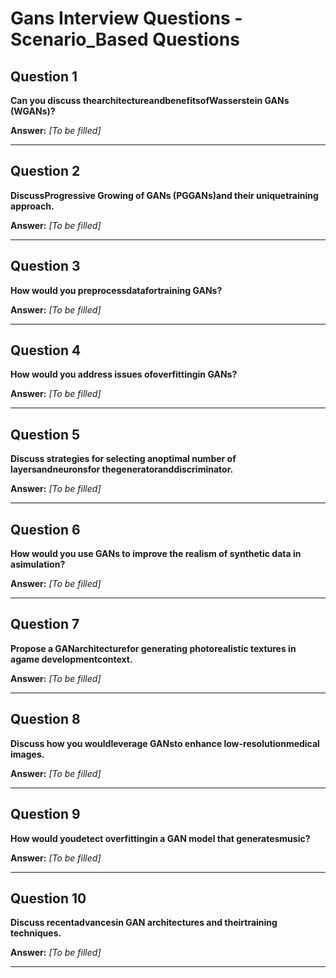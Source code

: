 # Gans Interview Questions - Scenario_Based Questions

## Question 1

**Can you discuss thearchitectureandbenefitsofWasserstein GANs (WGANs)?**

**Answer:** _[To be filled]_

---

## Question 2

**DiscussProgressive Growing of GANs (PGGANs)and their uniquetraining approach.**

**Answer:** _[To be filled]_

---

## Question 3

**How would you preprocessdatafortraining GANs?**

**Answer:** _[To be filled]_

---

## Question 4

**How would you address issues ofoverfittingin GANs?**

**Answer:** _[To be filled]_

---

## Question 5

**Discuss strategies for selecting anoptimal number of layersandneuronsfor thegeneratoranddiscriminator.**

**Answer:** _[To be filled]_

---

## Question 6

**How would you use GANs to improve the realism of synthetic data in asimulation?**

**Answer:** _[To be filled]_

---

## Question 7

**Propose a GANarchitecturefor generating photorealistic textures in agame developmentcontext.**

**Answer:** _[To be filled]_

---

## Question 8

**Discuss how you wouldleverage GANsto enhance low-resolutionmedical images.**

**Answer:** _[To be filled]_

---

## Question 9

**How would youdetect overfittingin a GAN model that generatesmusic?**

**Answer:** _[To be filled]_

---

## Question 10

**Discuss recentadvancesin GAN architectures and theirtraining techniques.**

**Answer:** _[To be filled]_

---

